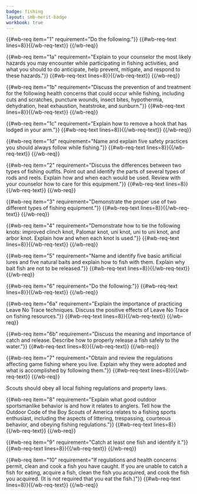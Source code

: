 ```yaml
---
badge: fishing
layout: smb-merit-badge
workbook: true
---
```



{{#wb-req item="1" requirement="Do the following:"}}
{{#wb-req-text lines=8}}{{/wb-req-text}}
{{/wb-req}}

{{#wb-req item="1a" requirement="Explain to your counselor the most likely hazards you may encounter while participating in fishing activities, and what you should to do anticipate, help prevent, mitigate, and respond to these hazards."}}
{{#wb-req-text lines=8}}{{/wb-req-text}}
{{/wb-req}}

{{#wb-req item="1b" requirement="Discuss the prevention of and treatment for the following health concerns that could occur while fishing, including cuts and scratches, puncture wounds, insect bites, hypothermia, dehydration, heat exhaustion, heatstroke, and sunburn."}}
{{#wb-req-text lines=8}}{{/wb-req-text}}
{{/wb-req}}

{{#wb-req item="1c" requirement="Explain how to remove a hook that has lodged in your arm."}}
{{#wb-req-text lines=8}}{{/wb-req-text}}
{{/wb-req}}

{{#wb-req item="1d" requirement="Name and explain five safety practices you should always follow while fishing."}}
{{#wb-req-text lines=8}}{{/wb-req-text}}
{{/wb-req}}

{{#wb-req item="2" requirement="Discuss the differences between two types of fishing outfits. Point out and identify the parts of several types of rods and reels. Explain how and when each would be used. Review with your counselor how to care for this equipment."}}
{{#wb-req-text lines=8}}{{/wb-req-text}}
{{/wb-req}}

{{#wb-req item="3" requirement="Demonstrate the proper use of two different types of fishing equipment."}}
{{#wb-req-text lines=8}}{{/wb-req-text}}
{{/wb-req}}

{{#wb-req item="4" requirement="Demonstrate how to tie the following knots: improved clinch knot, Palomar knot, uni knot, uni to uni knot, and arbor knot. Explain how and when each knot is used."}}
{{#wb-req-text lines=8}}{{/wb-req-text}}
{{/wb-req}}

{{#wb-req item="5" requirement="Name and identify five basic artificial lures and five natural baits and explain how to fish with them. Explain why bait fish are not to be released."}}
{{#wb-req-text lines=8}}{{/wb-req-text}}
{{/wb-req}}

{{#wb-req item="6" requirement="Do the following:"}}
{{#wb-req-text lines=8}}{{/wb-req-text}}
{{/wb-req}}

{{#wb-req item="6a" requirement="Explain the importance of practicing Leave No Trace techniques. Discuss the positive effects of Leave No Trace on fishing resources."}}
{{#wb-req-text lines=8}}{{/wb-req-text}}
{{/wb-req}}

{{#wb-req item="6b" requirement="Discuss the meaning and importance of catch and release. Describe how to properly release a fish safely to the water."}}
{{#wb-req-text lines=8}}{{/wb-req-text}}
{{/wb-req}}

{{#wb-req item="7" requirement="Obtain and review the regulations affecting game fishing where you live. Explain why they were adopted and what is accomplished by following them."}}
{{#wb-req-text lines=8}}{{/wb-req-text}}
{{/wb-req}}

Scouts should obey all local fishing regulations and property laws.

{{#wb-req item="8" requirement="Explain what good outdoor sportsmanlike behavior is and how it relates to anglers. Tell how the Outdoor Code of the Boy Scouts of America relates to a fishing sports enthusiast, including the aspects of littering, trespassing, courteous behavior, and obeying fishing regulations."}}
{{#wb-req-text lines=8}}{{/wb-req-text}}
{{/wb-req}}

{{#wb-req item="9" requirement="Catch at least one fish and identify it."}}
{{#wb-req-text lines=8}}{{/wb-req-text}}
{{/wb-req}}

{{#wb-req item="10" requirement="If regulations and health concerns permit, clean and cook a fish you have caught. If you are unable to catch a fish for eating, acquire a fish, clean the fish you acquired, and cook the fish you acquired. (It is not required that you eat the fish.)"}}
{{#wb-req-text lines=8}}{{/wb-req-text}}
{{/wb-req}}
